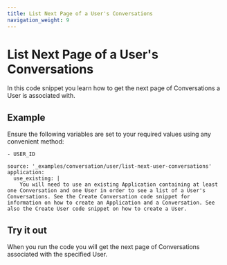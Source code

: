 ```yaml
---
title: List Next Page of a User's Conversations
navigation_weight: 9
---
```


# List Next Page of a User's Conversations

In this code snippet you learn how to get the next page of Conversations a User is associated with.

## Example

Ensure the following variables are set to your required values using any convenient method:

```snippet_variables
- USER_ID
```

```code_snippets
source: '_examples/conversation/user/list-next-user-conversations'
application:
  use_existing: |
    You will need to use an existing Application containing at least one Conversation and one User in order to see a list of a User's Conversations. See the Create Conversation code snippet for information on how to create an Application and a Conversation. See also the Create User code snippet on how to create a User.
```

## Try it out

When you run the code you will get the next page of Conversations associated with the specified User.

